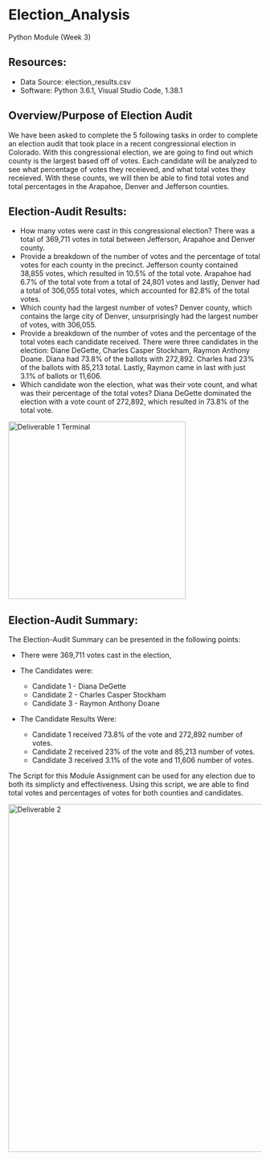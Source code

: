 # Election_Analysis
Python Module (Week 3)

## Resources:
- Data Source: election_results.csv
- Software: Python 3.6.1, Visual Studio Code, 1.38.1

## Overview/Purpose of Election Audit
We have been asked to complete the 5 following tasks in order to complete an election audit that took place in a recent congressional election in Colorado. With this congressional election, we are going to find out which county is the largest based off of votes. Each candidate will be analyzed to see what percentage of votes they receieved, and what total votes they receieved. With these counts, we will then be able to find total votes and total percentages in the Arapahoe, Denver and Jefferson counties. 

## Election-Audit Results:
- How many votes were cast in this congressional election?
There was a total of 369,711 votes in total between Jefferson, Arapahoe and Denver county.
- Provide a breakdown of the number of votes and the percentage of total votes for each county in the precinct.
Jefferson county contained 38,855 votes, which resulted in 10.5% of the total vote. Arapahoe had 6.7% of the total vote from a total of 24,801 votes and lastly, Denver had a total of 306,055 total votes, which accounted for 82.8% of the total votes. 
- Which county had the largest number of votes?
Denver county, which contains the large city of Denver, unsurprisingly had the largest number of votes, with 306,055. 
- Provide a breakdown of the number of votes and the percentage of the total votes each candidate received.
There were three candidates in the election: Diane DeGette, Charles Casper Stockham, Raymon Anthony Doane. Diana had 73.8% of the ballots with 272,892. Charles had 23% of the ballots with 85,213 total. Lastly, Raymon came in last with just 3.1% of ballots or 11,606. 
- Which candidate won the election, what was their vote count, and what was their percentage of the total votes?
Diana DeGette dominated the election with a vote count of 272,892, which resulted in 73.8% of the total vote.

<img width="353" alt="Deliverable 1 Terminal" src="https://user-images.githubusercontent.com/95828604/149255941-431e0a84-172e-4f81-83e8-5f08be5d0737.png">



## Election-Audit Summary:
The Election-Audit Summary can be presented in the following points:
- There were 369,711 votes cast in the election,
- The Candidates were:
  - Candidate 1 - Diana DeGette
  - Candidate 2 - Charles Casper Stockham
  - Candidate 3 - Raymon Anthony Doane
  
- The Candidate Results Were:

  - Candidate 1 received 73.8% of the vote and 272,892 number of votes.
  - Candidate 2 received 23% of the vote and 85,213 number of votes.
  - Candidate 3 received 3.1% of the vote and 11,606 number of votes.

The Script for this Module Assignment can be used for any election due to both its simplicty and effectiveness. Using this script, we are able to find total votes and percentages of votes for both counties and candidates. 

<img width="692" alt="Deliverable 2" src="https://user-images.githubusercontent.com/95828604/149257304-50dbecc8-8858-441f-8792-1ce3c48700d9.png">
